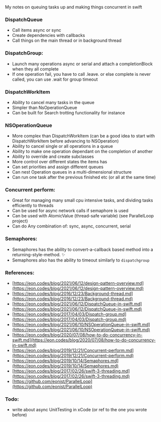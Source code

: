 My notes on queuing tasks up and making things concurrent in swift <!--more-->

### DispatchQueue
- Call items async or sync
- Create dependencies with callbacks
- Call things on the main thread or in background thread

### DispatchGroup:
- Launch many operations async or serial and attach a completionBlock when they all complete
- If one operation fail, you have to call .leave. or else complete is never called, you can use .wait for group timeout

### DispatchWorkItem
- Ability to cancel many tasks in the queue
- Simpler than NsOperationQueue
- Can be built for Search trotting functionality for instance

### NSOperationQueue
- More complex than DispatchWorkItem (can be a good idea to start with DispatchWorkItem before advancing to NSOperation)
- Ability to cancel single or all operations in a queue
- Ability to make one operation dependant on the completion of another
- Ability to override and create subclasses
- More control over different states the items has
- Can set priorities and assign different queues
- Can nest Operation queues in a multi-dimensional structure
- Can run one task after the previous finished etc (or all at the same time)

### Concurrent perform:
- Great for managing many small cpu intensive tasks, and dividing tasks efficiently to threads
- Can be used for async network calls if semaphore is used
- Can be used with AtomicValue (thread-safe variable) (see ParallelLoop project)
- Can do Any combination of: sync, async, concurrent, serial

### Semaphores:
- Semaphores has the ability to convert-a-callback based method into a returning-style-method. ✨
- Semaphores also has the ability to timeout similarly to `dispatchgroup`

### References:
- [https://eon.codes/blog/2021/06/12/design-pattern-overview.md](https://eon.codes/blog/2021/06/12/design-pattern-overview.md)
- [https://eon.codes/blog/2016/12/23/Background-thread.md](https://eon.codes/blog/2016/12/23/Background-thread.md)
- [https://eon.codes/blog/2021/06/12/DispatchQueue-in-swift.md](https://eon.codes/blog/2021/06/12/DispatchQueue-in-swift.md)
- [https://eon.codes/blog/2017/04/03/Dispatch-group.md](https://eon.codes/blog/2017/04/03/Dispatch-group.md)
- [https://eon.codes/blog/2021/06/10/NSOperationQueue-in-swift.md](https://eon.codes/blog/2021/06/10/NSOperationQueue-in-swift.md)
- [https://eon.codes/blog/2020/07/08/how-to-do-concurrency-in-swift.md](https://eon.codes/blog/2020/07/08/how-to-do-concurrency-in-swift.md)
- [https://eon.codes/blog/2019/12/21/Concurrent-perform.md](https://eon.codes/blog/2019/12/21/Concurrent-perform.md)
- [https://eon.codes/blog/2019/10/14/Semaphores.md](https://eon.codes/blog/2019/10/14/Semaphores.md)
- [https://eon.codes/blog/2017/02/26/swift-3-threading.md](https://eon.codes/blog/2017/02/26/swift-3-threading.md)
- [https://github.com/eonist/ParallelLoop](https://github.com/eonist/ParallelLoop)


### Todo:
- write about async UnitTesting in xCode (or ref to the one you wrote before)
